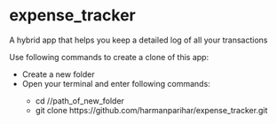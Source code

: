 # expense_tracker
A hybrid app that helps you keep a detailed log of all your transactions

Use following commands to create a clone of this app:
<ul>
  <li>Create a new folder</li>
  <li>Open your terminal and enter following commands:</li>  
  <ul>
  <li> cd //path_of_new_folder</li>  
  <li> git clone https://github.com/harmanparihar/expense_tracker.git</li>    
  </ul>

